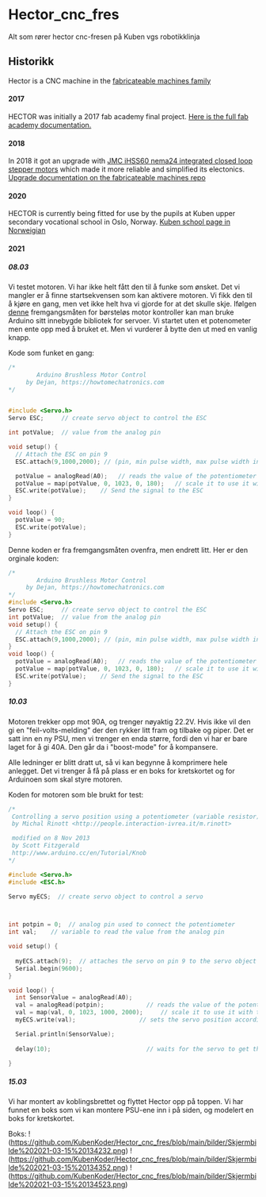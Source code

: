 # Hector_cnc_fres
Alt som rører hector cnc-fresen på Kuben vgs robotikklinja

## Historikk

Hector is a CNC machine in the [fabricateable machines family](https://github.com/fellesverkstedet/fabricatable-machines/wiki)

#### 2017
HECTOR was initially a 2017 fab academy final project. [Here is the full fab academy documentation.](http://archive.fabacademy.org/archives/2017/fablabverket/students/100/web/projects/diy_cnc/index.html)
#### 2018
In 2018 it got an upgrade with [JMC iHSS60 nema24 integrated closed loop stepper motors](https://www.aliexpress.com/item/NEMA24-3Nm-425oz-in-Integrated-Closed-Loop-Stepper-motor-with-driver-36VDC-JMC-iHSS60-36-30/32822797339.html) which made it more reliable and simplified its electonics.
[Upgrade documentation on the fabricateable machines repo](https://github.com/fellesverkstedet/fabricatable-machines/blob/master/hector-medium-format-cnc/README.md)

#### 2020
HECTOR is currently being fitted for use by the pupils at Kuben upper secondary vocational school in Oslo, Norway. [Kuben school page in Norweigian](https://kuben.vgs.no/) 

#### 2021

##### 08.03
Vi testet motoren. Vi har ikke helt fått den til å funke som ønsket.
Det vi mangler er å finne startsekvensen som kan aktivere motoren. Vi fikk den til å kjøre en gang, men vet ikke helt hva vi gjorde for at det skulle skje. Ifølgen [denne](https://howtomechatronics.com/tutorials/arduino/arduino-brushless-motor-control-tutorial-esc-bldc/) fremgangsmåten for børsteløs motor kontroller kan man bruke Arduino sitt innebygde bibliotek for servoer. Vi startet uten et potenometer men ente opp med å bruket et. Men vi vurderer å bytte den ut med en vanlig knapp.

Kode som funket en gang:
```C++
/*
        Arduino Brushless Motor Control
     by Dejan, https://howtomechatronics.com
*/


#include <Servo.h>
Servo ESC;     // create servo object to control the ESC

int potValue;  // value from the analog pin

void setup() {
  // Attach the ESC on pin 9
  ESC.attach(9,1000,2000); // (pin, min pulse width, max pulse width in microseconds) 

  potValue = analogRead(A0);   // reads the value of the potentiometer (value between 0 and 1023)
  potValue = map(potValue, 0, 1023, 0, 180);   // scale it to use it with the servo library (value between 0 and 180)
  ESC.write(potValue);    // Send the signal to the ESC
}

void loop() {
  potValue = 90;
  ESC.write(potValue);    
}
```
Denne koden er fra fremgangsmåten ovenfra, men endrett litt. Her er den orginale koden:
```C++
/*
        Arduino Brushless Motor Control
     by Dejan, https://howtomechatronics.com
*/
#include <Servo.h>
Servo ESC;     // create servo object to control the ESC
int potValue;  // value from the analog pin
void setup() {
  // Attach the ESC on pin 9
  ESC.attach(9,1000,2000); // (pin, min pulse width, max pulse width in microseconds) 
}
void loop() {
  potValue = analogRead(A0);   // reads the value of the potentiometer (value between 0 and 1023)
  potValue = map(potValue, 0, 1023, 0, 180);   // scale it to use it with the servo library (value between 0 and 180)
  ESC.write(potValue);    // Send the signal to the ESC
}
```

##### 10.03
Motoren trekker opp mot 90A, og trenger nøyaktig 22.2V. Hvis ikke vil den gi en "feil-volts-melding" der den rykker litt fram og tilbake og piper. Det er satt inn en ny PSU, men vi trenger en enda større, fordi den vi har er bare laget for å gi 40A. Den går da i "boost-mode" for å kompansere.

Alle ledninger er blitt dratt ut, så vi kan begynne å komprimere hele anlegget. Det vi trenger å få på plass er en boks for kretskortet og for Arduinoen som skal styre motoren. 


Koden for motoren som ble brukt for test:
```C++
/*
 Controlling a servo position using a potentiometer (variable resistor)
 by Michal Rinott <http://people.interaction-ivrea.it/m.rinott>

 modified on 8 Nov 2013
 by Scott Fitzgerald
 http://www.arduino.cc/en/Tutorial/Knob
*/

#include <Servo.h>
#include <ESC.h>

Servo myECS;  // create servo object to control a servo



int potpin = 0;  // analog pin used to connect the potentiometer
int val;    // variable to read the value from the analog pin

void setup() {
  
  myECS.attach(9);  // attaches the servo on pin 9 to the servo object
  Serial.begin(9600);
}

void loop() {
  int SensorValue = analogRead(A0);
  val = analogRead(potpin);            // reads the value of the potentiometer (value between 0 and 1023)
  val = map(val, 0, 1023, 1000, 2000);     // scale it to use it with the servo (value between 0 and 180)
  myECS.write(val);                  // sets the servo position according to the scaled value

  Serial.println(SensorValue);
  
  delay(10);                           // waits for the servo to get there
  
}
``` 

##### 15.03
Vi har montert av koblingsbrettet og flyttet Hector opp på toppen. Vi har funnet en boks som vi kan montere PSU-ene inn i på siden, og modelert en boks for kretskortet. 

Boks:
!(https://github.com/KubenKoder/Hector_cnc_fres/blob/main/bilder/Skjermbilde%202021-03-15%20134232.png)
!(https://github.com/KubenKoder/Hector_cnc_fres/blob/main/bilder/Skjermbilde%202021-03-15%20134352.png)
!(https://github.com/KubenKoder/Hector_cnc_fres/blob/main/bilder/Skjermbilde%202021-03-15%20134523.png)